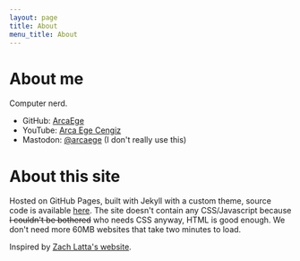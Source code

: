 ```yaml
---
layout: page
title: About
menu_title: About
---
```


# About me

Computer nerd.

- GitHub: [ArcaEge](https://github.com/ArcaEge)
- YouTube: [Arca Ege Cengiz](https://www.youtube.com/channel/UC-2BC80rsHw898hD5V9flGQ)
- Mastodon: [@arcaege](https://mastodon.social/@arcaege) (I don't really use this)

# About this site

Hosted on GitHub Pages, built with Jekyll with a custom theme, source code is available [here](https://github.com/ArcaEge/ArcaEge.github.io). The site doesn't contain any CSS/Javascript because ~~I couldn't be bothered~~ who needs CSS anyway, HTML is good enough. We don't need more 60MB websites that take two minutes to load.

Inspired by [Zach Latta's website](https://zachlatta.com/).